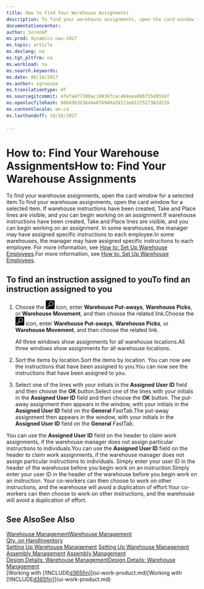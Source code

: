 ```yaml
---
title: How to Find Your Warehouse Assignments
description: To find your warehouse assignments, open the card window for a selected item. If warehouse instructions have been created, Take and Place lines are visible, and you can begin working on an assignment. In some warehouses, the manager may have assigned specific instructions to each employee.
documentationcenter: 
author: SorenGP
ms.prod: dynamics-nav-2017
ms.topic: article
ms.devlang: na
ms.tgt_pltfrm: na
ms.workload: na
ms.search.keywords: 
ms.date: 08/16/2017
ms.author: sgroespe
ms.translationtype: HT
ms.sourcegitcommit: 4fefaef7380ac10836fcac404eea006f55d8556f
ms.openlocfilehash: 60669b3d36d4a07b949a59113e811f527362d228
ms.contentlocale: en-ca
ms.lasthandoff: 10/16/2017

---
```

# <a name="how-to-find-your-warehouse-assignments"></a><span data-ttu-id="3e4e0-105">How to: Find Your Warehouse Assignments</span><span class="sxs-lookup"><span data-stu-id="3e4e0-105">How to: Find Your Warehouse Assignments</span></span>
<span data-ttu-id="3e4e0-106">To find your warehouse assignments, open the card window for a selected item.</span><span class="sxs-lookup"><span data-stu-id="3e4e0-106">To find your warehouse assignments, open the card window for a selected item.</span></span> <span data-ttu-id="3e4e0-107">If warehouse instructions have been created, Take and Place lines are visible, and you can begin working on an assignment.</span><span class="sxs-lookup"><span data-stu-id="3e4e0-107">If warehouse instructions have been created, Take and Place lines are visible, and you can begin working on an assignment.</span></span> <span data-ttu-id="3e4e0-108">In some warehouses, the manager may have assigned specific instructions to each employee.</span><span class="sxs-lookup"><span data-stu-id="3e4e0-108">In some warehouses, the manager may have assigned specific instructions to each employee.</span></span> <span data-ttu-id="3e4e0-109">For more information, see [How to: Set Up Warehouse Employees](warehouse-how-to-set-up-warehouse-employees.md).</span><span class="sxs-lookup"><span data-stu-id="3e4e0-109">For more information, see [How to: Set Up Warehouse Employees](warehouse-how-to-set-up-warehouse-employees.md).</span></span>

## <a name="to-find-an-instruction-assigned-to-you"></a><span data-ttu-id="3e4e0-110">To find an instruction assigned to you</span><span class="sxs-lookup"><span data-stu-id="3e4e0-110">To find an instruction assigned to you</span></span>  
1.  <span data-ttu-id="3e4e0-111">Choose the ![Search for Page or Report](media/ui-search/search_small.png "Search for Page or Report icon") icon, enter **Warehouse Put-aways**, **Warehouse Picks**, or **Warehouse Movement**, and then choose the related link.</span><span class="sxs-lookup"><span data-stu-id="3e4e0-111">Choose the ![Search for Page or Report](media/ui-search/search_small.png "Search for Page or Report icon") icon, enter **Warehouse Put-aways**, **Warehouse Picks**, or **Warehouse Movement**, and then choose the related link.</span></span>

    <span data-ttu-id="3e4e0-112">All three windows show assignments for all warehouse locations.</span><span class="sxs-lookup"><span data-stu-id="3e4e0-112">All three windows show assignments for all warehouse locations.</span></span>  

2. <span data-ttu-id="3e4e0-113">Sort the items by location.</span><span class="sxs-lookup"><span data-stu-id="3e4e0-113">Sort the items by location.</span></span> <span data-ttu-id="3e4e0-114">You can now see the instructions that have been assigned to you.</span><span class="sxs-lookup"><span data-stu-id="3e4e0-114">You can now see the instructions that have been assigned to you.</span></span>  
3. <span data-ttu-id="3e4e0-115">Select one of the lines with your initials in the **Assigned User ID** field and then choose the **OK** button.</span><span class="sxs-lookup"><span data-stu-id="3e4e0-115">Select one of the lines with your initials in the **Assigned User ID** field and then choose the **OK** button.</span></span> <span data-ttu-id="3e4e0-116">The put-away assignment then appears in the window, with your initials in the **Assigned User ID** field on the **General** FastTab.</span><span class="sxs-lookup"><span data-stu-id="3e4e0-116">The put-away assignment then appears in the window, with your initials in the **Assigned User ID** field on the **General** FastTab.</span></span>  

<span data-ttu-id="3e4e0-117">You can use the **Assigned User ID** field on the header to claim work assignments, if the warehouse manager does not assign particular instructions to individuals.</span><span class="sxs-lookup"><span data-stu-id="3e4e0-117">You can use the **Assigned User ID** field on the header to claim work assignments, if the warehouse manager does not assign particular instructions to individuals.</span></span> <span data-ttu-id="3e4e0-118">Simply enter your user ID in the header of the warehouse before you begin work on an instruction.</span><span class="sxs-lookup"><span data-stu-id="3e4e0-118">Simply enter your user ID in the header of the warehouse before you begin work on an instruction.</span></span> <span data-ttu-id="3e4e0-119">Your co-workers can then choose to work on other instructions, and the warehouse will avoid a duplication of effort.</span><span class="sxs-lookup"><span data-stu-id="3e4e0-119">Your co-workers can then choose to work on other instructions, and the warehouse will avoid a duplication of effort.</span></span>  

## <a name="see-also"></a><span data-ttu-id="3e4e0-120">See Also</span><span class="sxs-lookup"><span data-stu-id="3e4e0-120">See Also</span></span>  
[<span data-ttu-id="3e4e0-121">Warehouse Management</span><span class="sxs-lookup"><span data-stu-id="3e4e0-121">Warehouse Management</span></span>](warehouse-manage-warehouse.md)  
[<span data-ttu-id="3e4e0-122">Qty. on Hand</span><span class="sxs-lookup"><span data-stu-id="3e4e0-122">Inventory</span></span>](inventory-manage-inventory.md)  
<span data-ttu-id="3e4e0-123">[Setting Up Warehouse Management](warehouse-setup-warehouse.md)   </span><span class="sxs-lookup"><span data-stu-id="3e4e0-123">[Setting Up Warehouse Management](warehouse-setup-warehouse.md)   </span></span>  
<span data-ttu-id="3e4e0-124">[Assembly Management](assembly-assemble-items.md)  </span><span class="sxs-lookup"><span data-stu-id="3e4e0-124">[Assembly Management](assembly-assemble-items.md)  </span></span>  
[<span data-ttu-id="3e4e0-125">Design Details: Warehouse Management</span><span class="sxs-lookup"><span data-stu-id="3e4e0-125">Design Details: Warehouse Management</span></span>](design-details-warehouse-management.md)  
<span data-ttu-id="3e4e0-126">[Working with [!INCLUDE[d365fin](includes/d365fin_md.md)]](ui-work-product.md)</span><span class="sxs-lookup"><span data-stu-id="3e4e0-126">[Working with [!INCLUDE[d365fin](includes/d365fin_md.md)]](ui-work-product.md)</span></span> 

